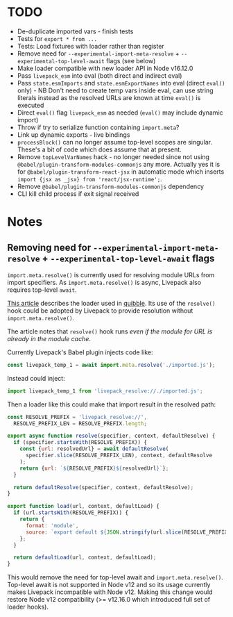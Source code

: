 # TODO

* De-duplicate imported vars - finish tests
* Tests for `export * from ...`
* Tests: Load fixtures with loader rather than register
* Remove need for `--experimental-import-meta-resolve` + `--experimental-top-level-await` flags (see below)
* Make loader compatible with new loader API in Node v16.12.0
* Pass `livepack_esm` into eval (both direct and indirect eval)
* Pass `state.esmImports` and `state.esmExportNames` into eval (direct `eval()` only) - NB Don't need to create temp vars inside eval, can use string literals instead as the resolved URLs are known at time `eval()` is executed
* Direct `eval()` flag `livepack_esm` as needed (`eval()` may include dynamic import)
* Throw if try to serialize function containing `import.meta`?
* Link up dynamic exports - live bindings
* `processBlock()` can no longer assume top-level scopes are singular. These's a bit of code which does assume that at present.
* Remove `topLevelVarNames` hack - no longer needed since not using `@babel/plugin-transform-modules-commonjs` any more. Actually yes it is for `@babel/plugin-transform-react-jsx` in automatic mode which inserts `import {jsx as _jsx} from 'react/jsx-runtime';`.
* Remove `@babel/plugin-transform-modules-commonjs` dependency
* CLI kill child process if exit signal received

# Notes

## Removing need for `--experimental-import-meta-resolve` + `--experimental-top-level-await` flags

`import.meta.resolve()` is currently used for resolving module URLs from import specifiers. As `import.meta.resolve()` is async, Livepack also requires top-level `await`.

[This article](https://dev.to/giltayar/mock-all-you-want-supporting-es-modules-in-the-testdouble-js-mocking-library-3gh1) describes the loader used in [quibble](https://www.npmjs.com/package/quibble). Its use of the `resolve()` hook could be adopted by Livepack to provide resolution without `import.meta.resolve()`.

The article notes that `resolve()` hook runs *even if the module for URL is already in the module cache*.

Currently Livepack's Babel plugin injects code like:

```js
const livepack_temp_1 = await import.meta.resolve('./imported.js');
```

Instead could inject:

```js
import livepack_temp_1 from 'livepack_resolve://./imported.js';
```

Then a loader like this could make that import result in the resolved path:

```js
const RESOLVE_PREFIX = 'livepack_resolve://',
  RESOLVE_PREFIX_LEN = RESOLVE_PREFIX.length;

export async function resolve(specifier, context, defaultResolve) {
  if (specifier.startsWith(RESOLVE_PREFIX)) {
    const {url: resolvedUrl} = await defaultResolve(
      specifier.slice(RESOLVE_PREFIX_LEN), context, defaultResolve
    );
    return {url: `${RESOLVE_PREFIX}${resolvedUrl}`};
  }

  return defaultResolve(specifier, context, defaultResolve);
}

export function load(url, context, defaultLoad) {
  if (url.startsWith(RESOLVE_PREFIX)) {
    return {
      format: 'module',
      source: `export default ${JSON.stringify(url.slice(RESOLVE_PREFIX_LEN))};`
    };
  }

  return defaultLoad(url, context, defaultLoad);
}
```

This would remove the need for top-level await and `import.meta.resolve()`. Top-level await is not supported in Node v12 and so its usage currently makes Livepack incompatible with Node v12. Making this change would restore Node v12 compatibility (>= v12.16.0 which introduced full set of loader hooks).
